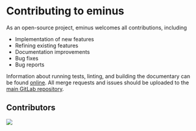 <!--
SPDX-FileCopyrightText: 2022 The eminus developers
SPDX-License-Identifier: Apache-2.0
-->
# Contributing to eminus

As an open-source project, eminus welcomes all contributions, including

* Implementation of new features
* Refining existing features
* Documentation improvements
* Bug fixes
* Bug reports

Information about running tests, linting, and building the documentary can be found [online](https://wangenau.gitlab.io/eminus/further.html).
All merge requests and issues should be uploaded to the [main GitLab repository](https://gitlab.com/wangenau/eminus).

## Contributors

<a href="https://github.com/wangenau/eminus/graphs/contributors">
  <img src="https://contributors-img.web.app/image?repo=wangenau/eminus">
</a>
